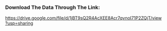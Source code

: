 
### Download The Data Through The Link:
https://drive.google.com/file/d/1jBT9sQ2R4AcXEE8Acr7qvnoI71P2ZQjT/view?usp=sharing
